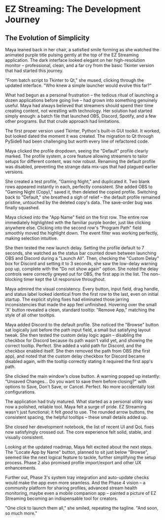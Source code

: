 # EZ Streaming: The Development Journey

## The Evolution of Simplicity

Maya leaned back in her chair, a satisfied smile forming as she watched the animated purple title pulsing gently at the top of the EZ Streaming application. The dark interface looked elegant on her high-resolution monitor – professional, clean, and a far cry from the basic Tkinter version that had started this journey.

"From batch script to Tkinter to Qt," she mused, clicking through the updated interface. "Who knew a simple launcher would evolve this far?"

What had begun as a personal frustration – the tedious ritual of launching a dozen applications before going live – had grown into something genuinely useful. Maya had always believed that streamers should spend their time creating content, not wrestling with technology. Her solution had started simply enough: a batch file that launched OBS, Discord, Spotify, and a few other programs. But that crude approach had limitations.

The first proper version used Tkinter, Python's built-in GUI toolkit. It worked, but looked dated the moment it was created. The migration to Qt through PySide6 had been challenging but worth every line of refactored code.

Maya clicked the profile dropdown, seeing the "Default" profile clearly marked. The profile system, a core feature allowing streamers to tailor setups for different content, was now robust. Renaming the default profile was disabled, preventing the strange data mix-ups that had plagued earlier versions.

She created a test profile, "Gaming Night," and duplicated it. Two blank rows appeared instantly in each, perfectly consistent. She added OBS to "Gaming Night (Copy)," saved it, then deleted the copied profile. Switching back to "Default," she breathed a sigh of relief – the default profile remained pristine, untouched by the deleted copy's data. The save-order bug was finally squashed.

Maya clicked into the "App Name" field on the first row. The entire row immediately highlighted with the familiar purple border, just like clicking anywhere else. Clicking into the second row's "Program Path" field smoothly moved the highlight down. The event filter was working perfectly, making selection intuitive.

She then tested the new launch delay. Setting the profile default to 7 seconds, she watched as the status bar counted down between launching OBS and Discord during a "Launch All". Then, checking the "Custom Delay" box for Discord and setting it to 3 seconds, she saw the low-delay warning pop up, complete with the "Do not show again" option. She noted the delay controls were correctly greyed out for OBS, the first app in the list. The non-blocking timer kept the UI responsive throughout.

Maya admired the visual consistency. Every button, input field, drag handle, and status label looked identical from the first row to the last, even on initial startup. The explicit styling fixes had eliminated those jarring inconsistencies that made the app feel unfinished. Hovering over the small 'X' button revealed a clean, standard tooltip: "Remove App," matching the style of all other tooltips.

Maya added Discord to the default profile. She noticed the "Browse" button sat logically just before the path input field, a small but satisfying layout tweak. She then tested the custom delay logic again – disabling the checkbox for Discord because its path wasn't valid yet, and showing the correct tooltip. Perfect. She added a valid path for Discord, and the checkbox enabled itself. She then removed the path from OBS (the first app), and noted that the custom delay checkbox for Discord became disabled again, with the tooltip correctly stating it required the first app's path.

She clicked the main window's close button. A warning popped up instantly: "Unsaved Changes... Do you want to save them before closing?" with options to Save, Don't Save, or Cancel. Perfect. No more accidentally lost configurations.

The application had truly matured. What started as a personal utility was now a polished, reliable tool. Maya felt a surge of pride. EZ Streaming wasn't just functional; it felt *good* to use. The rounded arrow buttons, the consistent spacing, the helpful tooltips – these small details added up.

She closed her development notebook, the list of recent UI and QoL fixes now satisfyingly crossed out. The core experience felt solid, stable, and visually consistent.

Looking at the updated roadmap, Maya felt excited about the next steps. The "Locate App by Name" button, planned to sit just below "Browse", seemed like the next logical feature to tackle, further simplifying the setup process. Phase 2 also promised profile import/export and other UX enhancements.

Further out, Phase 3's system tray integration and auto-update checks would make the app even more seamless. And the Phase 4 vision – a community platform for sharing profiles, advanced stream health monitoring, maybe even a mobile companion app – painted a picture of EZ Streaming becoming an indispensable tool for creators.

"One click to launch them all," she smiled, repeating the tagline. "And soon, so much more."
